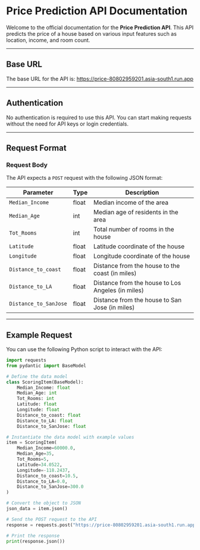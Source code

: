 # Price Prediction API Documentation

Welcome to the official documentation for the **Price Prediction API**. This API predicts the price of a house based on various input features such as location, income, and room count.

---

## Base URL

The base URL for the API is: https://price-80802959201.asia-south1.run.app


---

## Authentication

No authentication is required to use this API. You can start making requests without the need for API keys or login credentials.

---

## Request Format

### Request Body

The API expects a `POST` request with the following JSON format:

| Parameter              | Type    | Description                                  |
|------------------------|---------|----------------------------------------------|
| `Median_Income`         | float   | Median income of the area                   |
| `Median_Age`            | int     | Median age of residents in the area         |
| `Tot_Rooms`             | int     | Total number of rooms in the house          |
| `Latitude`              | float   | Latitude coordinate of the house            |
| `Longitude`             | float   | Longitude coordinate of the house           |
| `Distance_to_coast`     | float   | Distance from the house to the coast (in miles) |
| `Distance_to_LA`        | float   | Distance from the house to Los Angeles (in miles) |
| `Distance_to_SanJose`   | float   | Distance from the house to San Jose (in miles) |

---

## Example Request

You can use the following Python script to interact with the API:

```python
import requests
from pydantic import BaseModel

# Define the data model
class ScoringItem(BaseModel): 
    Median_Income: float
    Median_Age: int
    Tot_Rooms: int
    Latitude: float
    Longitude: float
    Distance_to_coast: float
    Distance_to_LA: float
    Distance_to_SanJose: float

# Instantiate the data model with example values
item = ScoringItem(
    Median_Income=60000.0,
    Median_Age=35,
    Tot_Rooms=5,
    Latitude=34.0522,
    Longitude=-118.2437,
    Distance_to_coast=10.5,
    Distance_to_LA=0.0,
    Distance_to_SanJose=300.0
)

# Convert the object to JSON
json_data = item.json()

# Send the POST request to the API
response = requests.post("https://price-80802959201.asia-south1.run.app", json=json_data)

# Print the response
print(response.json())


